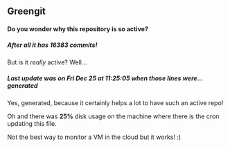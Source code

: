 ## Greengit

#### Do you wonder why this repository is so active?

##### After all it has 16383 commits!

But is it *really* active? Well...

##### Last update was on Fri Dec 25 at 11:25:05 when those lines were... generated

Yes, generated, because it certainly helps a lot to have such an active repo!

Oh and there was **25%** disk usage on the machine
where there is the cron updating this file.

Not the best way to monitor a VM in the cloud but it works! :)
